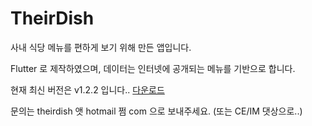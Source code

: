 # TheirDish

사내 식당 메뉴를 편하게 보기 위해 만든 앱입니다.

Flutter 로 제작하였으며, 데이터는 인터넷에 공개되는 메뉴를 기반으로 합니다.

현재 최신 버전은 v1.2.2 입니다.. [다운로드](https://github.com/TheirDish/TheirDish/raw/master/TheirDish_1.2.2.apk)

문의는 theirdish 앳 hotmail 쩜 com 으로 보내주세요. (또는 CE/IM 댓상으로..) 
